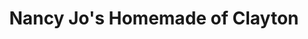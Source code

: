 ---
title: "Nancy Jo's Homemade of Clayton"
url: /clayton/nancy-jos-homemade-of-clayton/
shop: Bäckerei
---